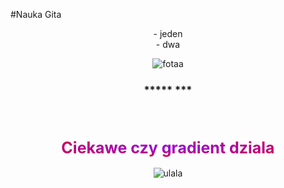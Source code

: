 #Nauka Gita

<center>- jeden
<center>- dwa


![fotaa](https://mir-s3-cdn-cf.behance.net/project_modules/max_1200/c9fab797413323.5ec479d4d5924.jpg)

<center><h3> ***** *** </h3></br>
<h1 style="
  font-size: 25px;
  background: -webkit-radial-gradient(#9100E6, #F00600);
  -webkit-background-clip: text;
  -webkit-text-fill-color: transparent;">Ciekawe czy gradient dziala</h1

![ulala](https://media.istockphoto.com/vectors/ro/marca-shoshinsha-wakaba-vector-japonez%C4%83-concept-simbol-jdm-autocolant-scut-sun-flag-simbol-id1327335355?b=1&k=20&m=1327335355&s=170667a&w=0&h=WLdOzLrjM33ghy8cHcNRwf8e-CiPNrkvghix6MOqetU=)
